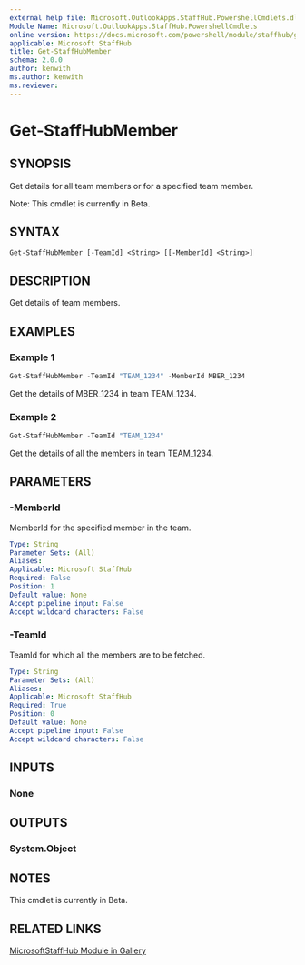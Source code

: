 ```yaml
---
external help file: Microsoft.OutlookApps.StaffHub.PowershellCmdlets.dll-Help.xml
Module Name: Microsoft.OutlookApps.StaffHub.PowershellCmdlets
online version: https://docs.microsoft.com/powershell/module/staffhub/get-staffhubmember
applicable: Microsoft StaffHub
title: Get-StaffHubMember
schema: 2.0.0
author: kenwith
ms.author: kenwith
ms.reviewer:
---
```


# Get-StaffHubMember

## SYNOPSIS
Get details for all team members or for a specified team member.

Note: This cmdlet is currently in Beta.

## SYNTAX

```
Get-StaffHubMember [-TeamId] <String> [[-MemberId] <String>]
```

## DESCRIPTION
Get details of team members.

## EXAMPLES

### Example 1
```powershell
Get-StaffHubMember -TeamId "TEAM_1234" -MemberId MBER_1234
```

Get the details of MBER_1234 in team TEAM_1234.

### Example 2
```powershell
Get-StaffHubMember -TeamId "TEAM_1234"
```

Get the details of all the members in team TEAM_1234.

## PARAMETERS

### -MemberId
MemberId for the specified member in the team.

```yaml
Type: String
Parameter Sets: (All)
Aliases:
Applicable: Microsoft StaffHub
Required: False
Position: 1
Default value: None
Accept pipeline input: False
Accept wildcard characters: False
```

### -TeamId
TeamId for which all the members are to be fetched.

```yaml
Type: String
Parameter Sets: (All)
Aliases:
Applicable: Microsoft StaffHub
Required: True
Position: 0
Default value: None
Accept pipeline input: False
Accept wildcard characters: False
```

## INPUTS

### None

## OUTPUTS

### System.Object

## NOTES

This cmdlet is currently in Beta.

## RELATED LINKS

[MicrosoftStaffHub Module in Gallery](https://www.powershellgallery.com/packages/MicrosoftStaffHub/1.0.0-alpha)
